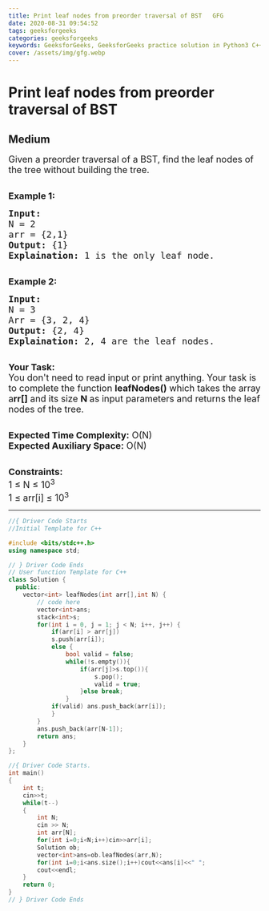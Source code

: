 ```yaml
---
title: Print leaf nodes from preorder traversal of BST   GFG
date: 2020-08-31 09:54:52
tags: geeksforgeeks
categories: geeksforgeeks
keywords: GeeksforGeeks, GeeksforGeeks practice solution in Python3 C++ Java, Print leaf nodes from preorder traversal of BST - GFG solution
cover: /assets/img/gfg.webp
---
```



# Print leaf nodes from preorder traversal of BST
## Medium
<div class="problems_problem_content__Xm_eO"><p><span style="font-size:18px">Given a preorder traversal of a BST, find&nbsp;the leaf nodes of the tree without building the tree.</span></p>

<p><br>
<span style="font-size:18px"><strong>Example 1:</strong></span></p>

<pre><span style="font-size:18px"><strong>Input:</strong>
N = 2
arr = {2,1}
<strong>Output:</strong> {1}
<strong>Explaination:</strong> 1 is the only leaf node.
</span></pre>

<p><br>
<span style="font-size:18px"><strong>Example 2:</strong></span></p>

<pre><span style="font-size:18px"><strong>Input:</strong>
N = 3
Arr = {3, 2, 4}
<strong>Output:</strong> {2, 4}
<strong>Explaination:</strong> 2, 4 are the leaf nodes.</span></pre>

<p><br>
<span style="font-size:18px"><strong>Your Task:</strong><br>
You don't need to read input or print anything. Your task is to complete the function&nbsp;<strong>leafNodes()</strong>&nbsp;which takes the array a<strong>rr[]</strong> and its size <strong>N&nbsp;</strong>as input parameters&nbsp;and returns&nbsp;the leaf nodes of the tree.</span></p>

<p><br>
<span style="font-size:18px"><strong>Expected Time Complexity:</strong> O(N)<br>
<strong>Expected Auxiliary Space:</strong> O(N)</span></p>

<p><br>
<span style="font-size:18px"><strong>Constraints:</strong><br>
1 ≤ N ≤ 10<sup>3</sup><br>
1 ≤ arr[i]&nbsp;≤ 10<sup>3</sup></span></p>
</div>

---




```cpp
//{ Driver Code Starts
//Initial Template for C++

#include <bits/stdc++.h>
using namespace std;

// } Driver Code Ends
// User function Template for C++
class Solution {
  public:
    vector<int> leafNodes(int arr[],int N) {
        // code here
        vector<int>ans;
        stack<int>s;
        for(int i = 0, j = 1; j < N; i++, j++) {
            if(arr[i] > arr[j]) 
            s.push(arr[i]);
            else {
                bool valid = false;
                while(!s.empty()){
                    if(arr[j]>s.top()){
                        s.pop();
                        valid = true;
                    }else break;
                }
            if(valid) ans.push_back(arr[i]);
            }
        }
        ans.push_back(arr[N-1]);
        return ans;
    }
};

//{ Driver Code Starts.
int main()
{
    int t;
    cin>>t;
    while(t--)
    {
        int N;
        cin >> N;
        int arr[N];
        for(int i=0;i<N;i++)cin>>arr[i];
        Solution ob;
        vector<int>ans=ob.leafNodes(arr,N);
        for(int i=0;i<ans.size();i++)cout<<ans[i]<<" ";
        cout<<endl;
    }
    return 0;
}
// } Driver Code Ends
```
